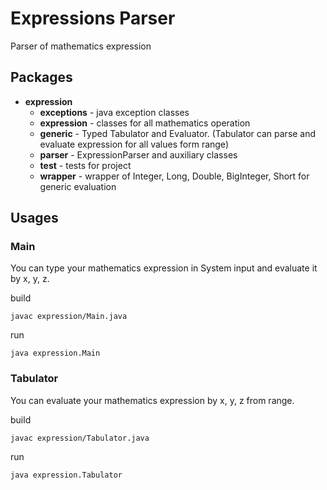 # Expressions Parser
Parser of mathematics expression

## Packages
* __expression__
    * __exceptions__ - java exception classes
    * __expression__ - classes for all mathematics operation
    * __generic__ - Typed Tabulator and Evaluator. (Tabulator can parse and evaluate expression for all values form range)
    * __parser__ - ExpressionParser and auxiliary classes
    * __test__ - tests for project
    * __wrapper__ - wrapper of Integer, Long, Double, BigInteger, Short for generic evaluation

## Usages
### Main
You can type your mathematics expression in System input and evaluate it by x, y, z. 

build 
```code
javac expression/Main.java
```

run 
```code
java expression.Main
```


### Tabulator
You can evaluate your mathematics expression by x, y, z from range.

build 
```code
javac expression/Tabulator.java
```

run 
```code
java expression.Tabulator 
```
